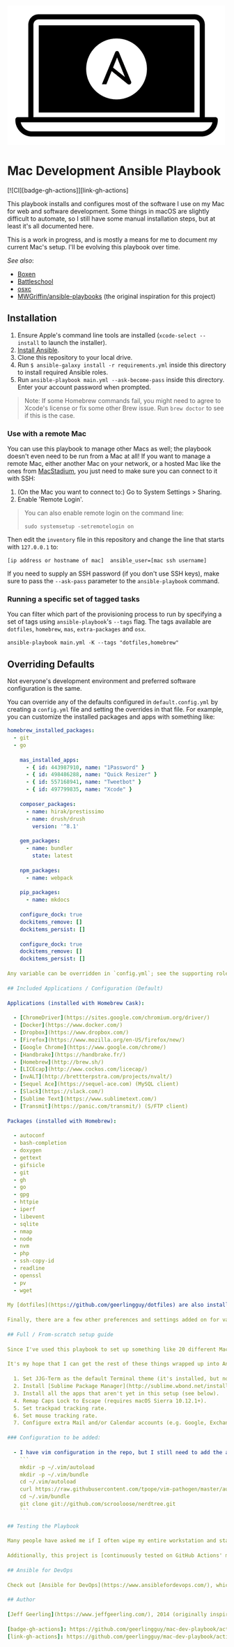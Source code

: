 <img src="https://raw.githubusercontent.com/geerlingguy/mac-dev-playbook/master/files/Mac-Dev-Playbook-Logo.png" alt="Mac Dev Playbook Logo" />

# Mac Development Ansible Playbook

[![CI][badge-gh-actions]][link-gh-actions]

This playbook installs and configures most of the software I use on my Mac for web and software development. Some things in macOS are slightly difficult to automate, so I still have some manual installation steps, but at least it's all documented here.

This is a work in progress, and is mostly a means for me to document my current Mac's setup. I'll be evolving this playbook over time.

*See also*:

  - [Boxen](https://github.com/boxen)
  - [Battleschool](http://spencer.gibb.us/blog/2014/02/03/introducing-battleschool)
  - [osxc](https://github.com/osxc)
  - [MWGriffin/ansible-playbooks](https://github.com/MWGriffin/ansible-playbooks) (the original inspiration for this project)

## Installation

  1. Ensure Apple's command line tools are installed (`xcode-select --install` to launch the installer).
  2. [Install Ansible](http://docs.ansible.com/intro_installation.html).
  3. Clone this repository to your local drive.
  4. Run `$ ansible-galaxy install -r requirements.yml` inside this directory to install required Ansible roles.
  5. Run `ansible-playbook main.yml --ask-become-pass` inside this directory. Enter your account password when prompted.

> Note: If some Homebrew commands fail, you might need to agree to Xcode's license or fix some other Brew issue. Run `brew doctor` to see if this is the case.

### Use with a remote Mac

You can use this playbook to manage other Macs as well; the playbook doesn't even need to be run from a Mac at all! If you want to manage a remote Mac, either another Mac on your network, or a hosted Mac like the ones from [MacStadium](https://www.macstadium.com), you just need to make sure you can connect to it with SSH:

  1. (On the Mac you want to connect to:) Go to System Settings > Sharing.
  2. Enable 'Remote Login'.

> You can also enable remote login on the command line:
>
>     sudo systemsetup -setremotelogin on

Then edit the `inventory` file in this repository and change the line that starts with `127.0.0.1` to:

```
[ip address or hostname of mac]  ansible_user=[mac ssh username]
```

If you need to supply an SSH password (if you don't use SSH keys), make sure to pass the `--ask-pass` parameter to the `ansible-playbook` command.

### Running a specific set of tagged tasks

You can filter which part of the provisioning process to run by specifying a set of tags using `ansible-playbook`'s `--tags` flag. The tags available are `dotfiles`, `homebrew`, `mas`, `extra-packages` and `osx`.

    ansible-playbook main.yml -K --tags "dotfiles,homebrew"

## Overriding Defaults

Not everyone's development environment and preferred software configuration is the same.

You can override any of the defaults configured in `default.config.yml` by creating a `config.yml` file and setting the overrides in that file. For example, you can customize the installed packages and apps with something like:

```yaml
homebrew_installed_packages:
  - git
  - go

    mas_installed_apps:
      - { id: 443987910, name: "1Password" }
      - { id: 498486288, name: "Quick Resizer" }
      - { id: 557168941, name: "Tweetbot" }
      - { id: 497799835, name: "Xcode" }

    composer_packages:
      - name: hirak/prestissimo
      - name: drush/drush
        version: '^8.1'

    gem_packages:
      - name: bundler
        state: latest

    npm_packages:
      - name: webpack

    pip_packages:
      - name: mkdocs
    
    configure_dock: true
    dockitems_remove: []
    dockitems_persist: []

    configure_dock: true
    dockitems_remove: []
    dockitems_persist: []

Any variable can be overridden in `config.yml`; see the supporting roles' documentation for a complete list of available variables.

## Included Applications / Configuration (Default)

Applications (installed with Homebrew Cask):

  - [ChromeDriver](https://sites.google.com/chromium.org/driver/)
  - [Docker](https://www.docker.com/)
  - [Dropbox](https://www.dropbox.com/)
  - [Firefox](https://www.mozilla.org/en-US/firefox/new/)
  - [Google Chrome](https://www.google.com/chrome/)
  - [Handbrake](https://handbrake.fr/)
  - [Homebrew](http://brew.sh/)
  - [LICEcap](http://www.cockos.com/licecap/)
  - [nvALT](http://brettterpstra.com/projects/nvalt/)
  - [Sequel Ace](https://sequel-ace.com) (MySQL client)
  - [Slack](https://slack.com/)
  - [Sublime Text](https://www.sublimetext.com/)
  - [Transmit](https://panic.com/transmit/) (S/FTP client)

Packages (installed with Homebrew):

  - autoconf
  - bash-completion
  - doxygen
  - gettext
  - gifsicle
  - git
  - gh
  - go
  - gpg
  - httpie
  - iperf
  - libevent
  - sqlite
  - nmap
  - node
  - nvm
  - php
  - ssh-copy-id
  - readline
  - openssl
  - pv
  - wget

My [dotfiles](https://github.com/geerlingguy/dotfiles) are also installed into the current user's home directory, including the `.osx` dotfile for configuring many aspects of macOS for better performance and ease of use. You can disable dotfiles management by setting `configure_dotfiles: no` in your configuration.

Finally, there are a few other preferences and settings added on for various apps and services.

## Full / From-scratch setup guide

Since I've used this playbook to set up something like 20 different Macs, I decided to write up a full 100% from-scratch install for my own reference (everyone's particular install will be slightly different).

It's my hope that I can get the rest of these things wrapped up into Ansible playbooks soon, but for now, these steps need to be completed manually (assuming you already have Xcode and Ansible installed, and have run this playbook).

  1. Set JJG-Term as the default Terminal theme (it's installed, but not set as default automatically).
  2. Install [Sublime Package Manager](http://sublime.wbond.net/installation).
  3. Install all the apps that aren't yet in this setup (see below).
  4. Remap Caps Lock to Escape (requires macOS Sierra 10.12.1+).
  5. Set trackpad tracking rate.
  6. Set mouse tracking rate.
  7. Configure extra Mail and/or Calendar accounts (e.g. Google, Exchange, etc.).

### Configuration to be added:

  - I have vim configuration in the repo, but I still need to add the actual installation:
    ```
    mkdir -p ~/.vim/autoload
    mkdir -p ~/.vim/bundle
    cd ~/.vim/autoload
    curl https://raw.githubusercontent.com/tpope/vim-pathogen/master/autoload/pathogen.vim > pathogen.vim
    cd ~/.vim/bundle
    git clone git://github.com/scrooloose/nerdtree.git
    ```

## Testing the Playbook

Many people have asked me if I often wipe my entire workstation and start from scratch just to test changes to the playbook. Nope! This project is [continuously tested on GitHub Actions' macOS infrastructure](https://github.com/geerlingguy/mac-dev-playbook/actions?query=workflow%3ACI).

Additionally, this project is [continuously tested on GitHub Actions' macOS infrastructure](https://github.com/geerlingguy/mac-dev-playbook/actions?query=workflow%3ACI).

## Ansible for DevOps

Check out [Ansible for DevOps](https://www.ansiblefordevops.com/), which teaches you how to automate almost anything with Ansible.

## Author

[Jeff Geerling](https://www.jeffgeerling.com/), 2014 (originally inspired by [MWGriffin/ansible-playbooks](https://github.com/MWGriffin/ansible-playbooks)).

[badge-gh-actions]: https://github.com/geerlingguy/mac-dev-playbook/actions/workflows/ci.yml/badge.svg
[link-gh-actions]: https://github.com/geerlingguy/mac-dev-playbook/actions/workflows/ci.yml
